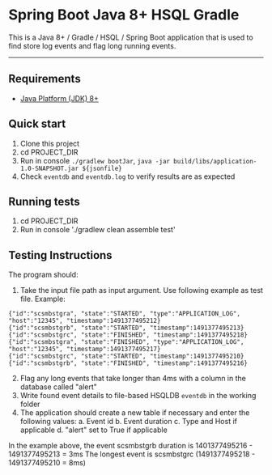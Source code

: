 Spring Boot Java 8+ HSQL Gradle
=========================
This is a Java 8+ / Gradle / HSQL / Spring Boot application that is used to find store log events and flag long running events.

***

Requirements
------------
* [Java Platform (JDK) 8+](http://www.oracle.com/technetwork/java/javase/downloads/index.html)

Quick start
-----------
1. Clone this project
2. cd PROJECT_DIR
3. Run in console `./gradlew bootJar`, `java -jar build/libs/application-1.0-SNAPSHOT.jar ${jsonfile}` 
4. Check `eventdb` and `eventdb.log` to verify results are as expected

Running tests
-----------
1. cd PROJECT_DIR
2. Run in console './gradlew clean assemble test'
 

Testing Instructions
--------------------

The program should:
1. Take the input file path as input argument. Use following example as test file. Example:
```
{"id":"scsmbstgra", "state":"STARTED", "type":"APPLICATION_LOG",
"host":"12345", "timestamp":1491377495212}
{"id":"scsmbstgrb", "state":"STARTED", "timestamp":1491377495213}
{"id":"scsmbstgrc", "state":"FINISHED", "timestamp":1491377495218}
{"id":"scsmbstgra", "state":"FINISHED", "type":"APPLICATION_LOG",
"host":"12345", "timestamp":1491377495217}
{"id":"scsmbstgrc", "state":"STARTED", "timestamp":1491377495210}
{"id":"scsmbstgrb", "state":"FINISHED", "timestamp":1491377495216}
```

2. Flag any long events that take longer than 4ms with a column in the database called "alert"
3. Write found event details to file-based HSQLDB `eventdb` in the working folder
4. The application should create a new table if necessary and enter the following values:
    a. Event id
    b. Event duration
    c. Type and Host if applicable
    d. "alert" set to True if applicable

In the example above, the event scsmbstgrb duration is 1401377495216 - 1491377495213 = 3ms
The longest event is scsmbstgrc (1491377495218 - 1491377495210 = 8ms)


